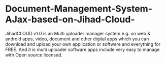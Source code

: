 # Document-Management-System-AJax-based-on-Jihad-Cloud-
JihadCLOUD v1.0 is an Multi uploader manager system e.g. on web &amp; android apps, video, document and other digital apps which you can download and upload your own application or software and everything for FREE. And it is multi uploader software apps include very easy to manage with Open source licensed.
